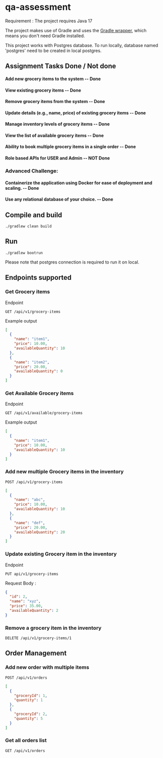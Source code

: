 # qa-assessment

Requirement :
The project requires Java 17

The project makes use of Gradle and uses
the [Gradle wrapper](https://docs.gradle.org/current/userguide/gradle_wrapper.html), which means you don't need Gradle
installed.

This project works with Postgres database. To run locally, database named 'postgres' need to be created in local postgres. 


## Assignment Tasks Done / Not done  
#### Add new grocery items to the system                           -- Done
#### View existing grocery items                                   -- Done
#### Remove grocery items from the system                          -- Done
#### Update details (e.g., name, price) of existing grocery items  -- Done
#### Manage inventory levels of grocery items                      -- Done
#### View the list of available grocery items                      -- Done
#### Ability to book multiple grocery items in a single order      -- Done
#### Role based APIs for USER and Admin                            -- NOT Done

### Advanced Challenge:
#### Containerize the application using Docker for ease of deployment and scaling.     -- Done
#### Use any relational database of your choice.                                       -- Done

## Compile and build
```text
./gradlew clean build
```
## Run
```text
./gradlew bootrun 
```
Please note that postgres connection is required to run it on local.

## Endpoints supported

### Get Grocery items

Endpoint

```text
GET /api/v1/grocery-items
```

Example output

```json
[
  {
    "name": "item1",
    "price": 10.00,
    "availableQuantity": 10
  },
  {
    "name": "item2",
    "price": 20.00,
    "availableQuantity": 0
  }
]
```

### Get Available Grocery items

Endpoint

```text
GET /api/v1/available/grocery-items
```

Example output

```json
[
  {
    "name": "item1",
    "price": 10.00,
    "availableQuantity": 10
  }
]
```

### Add new multiple Grocery items in the inventory

```text
POST /api/v1/grocery-items
```

```json
[
  {
    "name": "abc",
    "price": 10.00,
    "availableQuantity": 10
  },
  {
    "name": "def",
    "price": 20.00,
    "availableQuantity": 20
  }
]
```

### Update existing Grocery item in the inventory

Endpoint

```text
PUT api/v1/grocery-items
```

Request Body :

```json
{
  "id": 2,
  "name": "xyz",
  "price": 35.00,
  "availableQuantity": 2
}

```

### Remove a grocery item in the inventory

```text
DELETE /api/v1/grocery-items/1
```

## Order Management

### Add new order with multiple items 

```text
POST /api/v1/orders
```

```json
[
  {
    "groceryId": 1,
    "quantity": 1
  },
  {
    "groceryId": 2,
    "quantity": 5
  }
]
```

### Get all orders list
```text
GET /api/v1/orders
```

###

